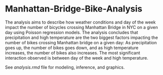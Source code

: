# Manhattan-Bridge-Bike-Analysis
The analysis aims to describe how weather conditions and day of the week impact the number of bicycles crossing Manhattan Bridge in NYC on a given day using Poisson regression models. The analysis concludes that precipitation and high temperature are the two biggest factors impacting the number of bikes crossing Manhattan bridge on a given day: As precipitation goes up, the number of bikes goes down, and as high temperature increases, the number of bikes also increases. The most significant interaction observed is between day of the week and high temperature.

See *analysis.rmd* file for modeling, inference, and graphics.
